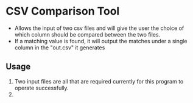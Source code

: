 # CSV Comparison Tool
- Allows the input of two csv files and will give the user the choice of which column should be compared between the two files.
- If a matching value is found, it will output the matches under a single column in the "out.csv" it generates

## Usage

1. Two input files are all that are required currently for this program to operate successfully.
2. 
